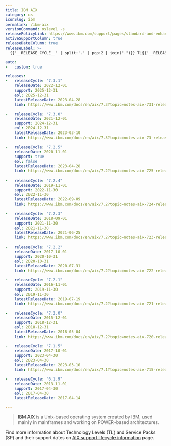 ```yaml
---
title: IBM AIX
category: os
iconSlug: ibm
permalink: /ibm-aix
versionCommand: oslevel -s
releasePolicyLink: https://www.ibm.com/support/pages/standard-and-enhanced-ibm-support-lifecycle-policies
activeSupportColumn: true
releaseDateColumn: true
releaseLabel: >-
  {{'__RELEASE_CYCLE__' | split:'.' | pop:2 | join(".")}} TL{{'__RELEASE_CYCLE__' | split:'.' | last}}

auto:
-   custom: true

releases:
-   releaseCycle: "7.3.1"
    releaseDate: 2022-12-01
    support: 2025-12-31
    eol: 2025-12-31
    latestReleaseDate: 2023-04-28
    link: https://www.ibm.com/docs/en/aix/7.3?topic=notes-aix-731-release

-   releaseCycle: "7.3.0"
    releaseDate: 2021-12-01
    support: 2024-12-31
    eol: 2024-12-31
    latestReleaseDate: 2023-03-10
    link: https://www.ibm.com/docs/en/aix/7.3?topic=notes-aix-73-release
    
-   releaseCycle: "7.2.5"
    releaseDate: 2020-11-01
    support: true
    eol: false
    latestReleaseDate: 2023-04-28
    link: https://www.ibm.com/docs/en/aix/7.2?topic=notes-aix-725-release
    
-   releaseCycle: "7.2.4"
    releaseDate: 2019-11-01
    support: 2022-11-30
    eol: 2022-11-30
    latestReleaseDate: 2022-09-09
    link: https://www.ibm.com/docs/en/aix/7.2?topic=notes-aix-724-release
    
-   releaseCycle: "7.2.3"
    releaseDate: 2018-09-01
    support: 2021-11-30
    eol: 2021-11-30
    latestReleaseDate: 2021-06-25
    link: https://www.ibm.com/docs/en/aix/7.2?topic=notes-aix-723-release
    
-   releaseCycle: "7.2.2"
    releaseDate: 2017-10-01
    support: 2020-10-31
    eol: 2020-10-31
    latestReleaseDate: 2020-07-31
    link: https://www.ibm.com/docs/en/aix/7.2?topic=notes-aix-722-release

-   releaseCycle: "7.2.1"
    releaseDate: 2016-11-01
    support: 2019-11-30
    eol: 2019-11-30
    latestReleaseDate: 2019-07-19
    link: https://www.ibm.com/docs/en/aix/7.2?topic=notes-aix-721-release

-   releaseCycle: "7.2.0"
    releaseDate: 2015-12-01
    support: 2018-12-31
    eol: 2018-12-31
    latestReleaseDate: 2018-05-04
    link: https://www.ibm.com/docs/en/aix/7.2?topic=notes-aix-720-release

-   releaseCycle: "7.1.5"
    releaseDate: 2017-10-01
    support: 2023-04-30
    eol: 2023-04-30
    latestReleaseDate: 2023-03-10
    link: https://www.ibm.com/docs/en/aix/7.1?topic=notes-aix-715-release

-   releaseCycle: "6.1.9"
    releaseDate: 2013-11-01
    support: 2017-04-30
    eol: 2017-04-30
    latestReleaseDate: 2017-04-14

---
```


> [IBM AIX](https://www.ibm.com/products/aix) is a Unix-based operating system created by IBM,
> used mainly in mainframes and working on POWER-based architectures.

Find more information about Technology Levels (TL) and Service Packs (SP) and their support dates on [AIX support lifecycle information](https://www.ibm.com/support/pages/aix-support-lifecycle-information) page.
